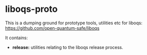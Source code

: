 liboqs-proto
============

This is a dumping ground for prototype tools, utilities etc for liboqs: https://github.com/open-quantum-safe/liboqs

It contains:

 - **release:** utilities relating to the liboqs release process.
